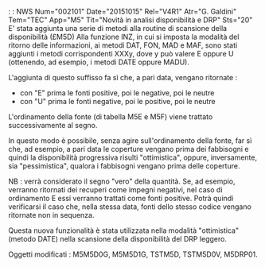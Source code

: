  :  : NWS Num="002101" Date="20151015" Rel="V4R1" Atr="G. Galdini" Tem="TEC" App="M5" Tit="Novità in analisi disponibilità e DRP" Sts="20"
E' stata aggiunta una serie di metodi alla routine di scansione della disponibilità (£M5D) 
Alla funzione INZ, in cui si imposta la modalità del ritorno delle informazioni, ai metodi DAT, FON,
MAD e MAF, sono stati aggiunti i metodi corrispondenti XXXy, dove y può valere E oppure U (ottenendo, ad esempio, i metodi DATE oppure MADU).

L'aggiunta di questo suffisso fa sì che, a pari data, vengano ritornate : 
- con "E" prima le fonti positive, poi le negative, poi le neutre
- con "U" prima le fonti negative, poi le positive, poi le neutre

L'ordinamento della fonte (di tabella M5E e M5F) viene trattato successivamente al segno.

In questo modo è possibile, senza agire sull'ordinamento della fonte, far sì che, ad esempio, a pari
data le coperture vengano prima dei fabbisogni e quindi la disponibilità progressiva risulti "ottimistica", oppure, inversamente, sia "pessimistica", qualora i fabbisogni vengano prima delle coperture.

NB :  verrà considerato il segno "vero" della quantità. Se, ad esempio, verranno ritornati dei recuperi come impegni negativi, nel caso di ordinamento E essi verranno trattati come fonti positive. Potrà quindi verificarsi il caso che, nella stessa data, fonti dello stesso codice vengano ritornate non in sequenza.

Questa nuova funzionalità è stata utilizzata nella modalità "ottimistica" (metodo DATE) nella scansione della disponibilità del DRP leggero.

Oggetti modificati : 
M5M5D0G, M5M5D1G, TSTM5D, TSTM5D0V, M5DRP01.
